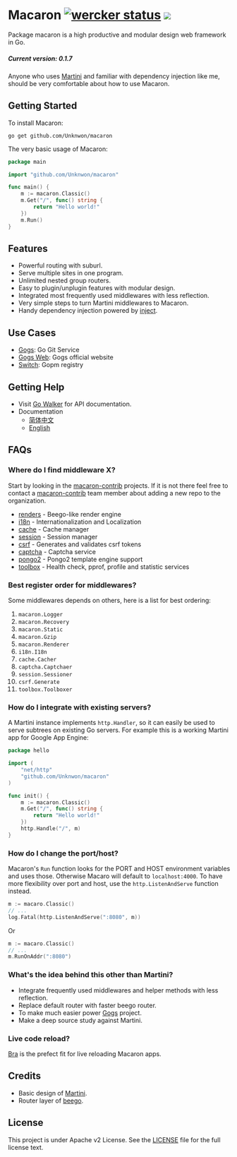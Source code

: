 Macaron [![wercker status](https://app.wercker.com/status/282aa746d272d0eaa703a86852445a67/s "wercker status")](https://app.wercker.com/project/bykey/282aa746d272d0eaa703a86852445a67) [![](http://gocover.io/_badge/github.com/Unknwon/macaron)](http://gocover.io/github.com/Unknwon/macaron)
=======================

Package macaron is a high productive and modular design web framework in Go.

##### Current version: 0.1.7

Anyone who uses [Martini](https://github.com/go-martini/martini) and familiar with dependency injection like me, should be very comfortable about how to use Macaron.

## Getting Started

To install Macaron:

	go get github.com/Unknwon/macaron
	
The very basic usage of Macaron:

```go
package main

import "github.com/Unknwon/macaron"

func main() {
	m := macaron.Classic()
	m.Get("/", func() string {
		return "Hello world!"
	})
	m.Run()
}
```

## Features

- Powerful routing with suburl.
- Serve multiple sites in one program.
- Unlimited nested group routers.
- Easy to plugin/unplugin features with modular design.
- Integrated most frequently used middlewares with less reflection.
- Very simple steps to turn Martini middlewares to Macaron.
- Handy dependency injection powered by [inject](https://github.com/codegangsta/inject).

## Use Cases

- [Gogs](https://github.com/gogits/gogs): Go Git Service
- [Gogs Web](https://github.com/gogits/gogsweb): Gogs official website
- [Switch](https://github.com/gpmgo/switch): Gopm registry

## Getting Help

- Visit [Go Walker](https://gowalker.org/github.com/Unknwon/macaron) for API documentation.
- Documentation
	- [简体中文](docs/zh-CN)
	- [English](docs/en-US)

## FAQs

### Where do I find middleware X?

Start by looking in the [macaron-contrib](https://github.com/macaron-contrib) projects. If it is not there feel free to contact a [macaron-contrib](https://github.com/macaron-contrib) team member about adding a new repo to the organization.

- [renders](https://github.com/macaron-contrib/renders) - Beego-like render engine
- [i18n](https://github.com/macaron-contrib/i18n) - Internationalization and Localization
- [cache](https://github.com/macaron-contrib/cache) - Cache manager
- [session](https://github.com/macaron-contrib/session) - Session manager
- [csrf](https://github.com/macaron-contrib/csrf) - Generates and validates csrf tokens
- [captcha](https://github.com/macaron-contrib/captcha) - Captcha service
- [pongo2](https://github.com/macaron-contrib/pongo2) - Pongo2 template engine support
- [toolbox](https://github.com/macaron-contrib/toolbox) - Health check, pprof, profile and statistic services

### Best register order for middlewares?

Some middlewares depends on others, here is a list for best ordering:

1. `macaron.Logger`
2. `macaron.Recovery`
3. `macaron.Static`
4. `macaron.Gzip`
5. `macaron.Renderer`
6. `i18n.I18n`
7. `cache.Cacher`
8. `captcha.Captchaer`
9. `session.Sessioner`
10. `csrf.Generate`
11. `toolbox.Toolboxer`

### How do I integrate with existing servers?

A Martini instance implements `http.Handler`, so it can easily be used to serve subtrees
on existing Go servers. For example this is a working Martini app for Google App Engine:

```go
package hello

import (
	"net/http"
	"github.com/Unknwon/macaron"
)

func init() {
	m := macaron.Classic()
	m.Get("/", func() string {
		return "Hello world!"
	})
	http.Handle("/", m)
}
```

### How do I change the port/host?

Macaron's `Run` function looks for the PORT and HOST environment variables and uses those. Otherwise Macaro will default to `localhost:4000`.
To have more flexibility over port and host, use the `http.ListenAndServe` function instead.

```go
m := macaro.Classic()
// ...
log.Fatal(http.ListenAndServe(":8080", m))
```

Or 

```go
m := macaro.Classic()
// ...
m.RunOnAddr(":8080")
```

### What's the idea behind this other than Martini?

- Integrate frequently used middlewares and helper methods with less reflection.
- Replace default router with faster beego router.
- To make much easier power [Gogs](http://gogs.io) project.
- Make a deep source study against Martini.

### Live code reload?

[Bra](https://github.com/Unknwon/bra) is the prefect fit for live reloading Macaron apps.

## Credits

- Basic design of [Martini](https://github.com/go-martini/martini).
- Router layer of [beego](https://github.com/astaxie/beego).

## License

This project is under Apache v2 License. See the [LICENSE](LICENSE) file for the full license text.